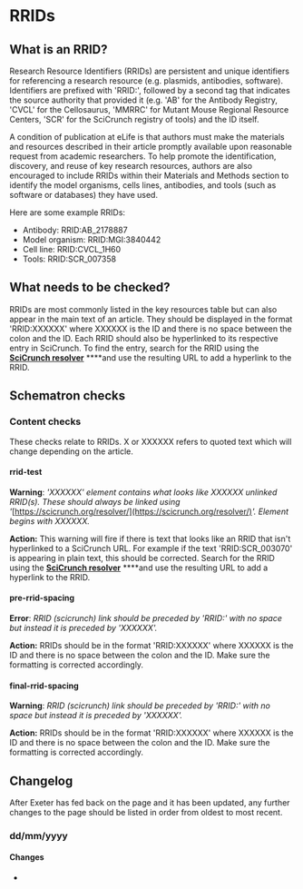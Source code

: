 # RRIDs

## What is an RRID?

Research Resource Identifiers \(RRIDs\) are persistent and unique identifiers for referencing a research resource \(e.g. plasmids, antibodies, software\). Identifiers are prefixed with 'RRID:', followed by a second tag that indicates the source authority that provided it \(e.g. 'AB' for the Antibody Registry, 'CVCL' for the Cellosaurus, 'MMRRC' for Mutant Mouse Regional Resource Centers, 'SCR' for the SciCrunch registry of tools\) and the ID itself. 

A condition of publication at eLife is that authors must make the materials and resources described in their article promptly available upon reasonable request from academic researchers. To help promote the identification, discovery, and reuse of key research resources, authors are also encouraged to include RRIDs within their Materials and Methods section to identify the model organisms, cells lines, antibodies, and tools \(such as software or databases\) they have used.

Here are some example RRIDs:

* Antibody: RRID:AB\_2178887
* Model organism: RRID:MGI:3840442
* Cell line: RRID:CVCL\_1H60
* Tools: RRID:SCR\_007358

## What needs to be checked?

RRIDs are most commonly listed in the key resources table but can also appear in the main text of an article. They should be displayed in the format 'RRID:XXXXXX' where XXXXXX is the ID and there is no space between the colon and the ID. Each RRID should also be hyperlinked to its respective entry in SciCrunch. To find the entry, search for the RRID using the [**SciCrunch resolver**](https://scicrunch.org/resolver) ****and use the resulting URL to add a hyperlink to the RRID.

## Schematron checks

### Content checks

These checks relate to RRIDs. X or XXXXXX refers to quoted text which will change depending on the article.

#### rrid-test

**Warning**: _'XXXXXX' element contains what looks like XXXXXX unlinked RRID\(s\). These should always be linked using '_[https://scicrunch.org/resolver/](https://scicrunch.org/resolver/)_'. Element begins with XXXXXX._

**Action:** This warning will fire if there is text that looks like an RRID that isn't hyperlinked to a SciCrunch URL. For example if the text 'RRID:SCR\_003070' is appearing in plain text, this should be corrected. Search for the RRID using the [**SciCrunch resolver**](https://scicrunch.org/resolver) ****and use the resulting URL to add a hyperlink to the RRID.

#### pre-rrid-spacing

**Error**: _RRID \(scicrunch\) link should be preceded by 'RRID:' with no space but instead it is preceded by 'XXXXXX'._

**Action:** RRIDs should be in the format 'RRID:XXXXXX' where XXXXXX is the ID and there is no space between the colon and the ID. Make sure the formatting is corrected accordingly. 

#### final-rrid-spacing

**Warning**: _RRID \(scicrunch\) link should be preceded by 'RRID:' with no space but instead it is preceded by 'XXXXXX'._

**Action:** RRIDs should be in the format 'RRID:XXXXXX' where XXXXXX is the ID and there is no space between the colon and the ID. Make sure the formatting is corrected accordingly. 

## Changelog

After Exeter has fed back on the page and it has been updated, any further changes to the page should be listed in order from oldest to most recent.

### dd/mm/yyyy

#### Changes

* 


